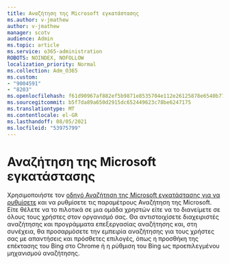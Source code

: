 ```yaml
---
title: Αναζήτηση της Microsoft εγκατάστασης
ms.author: v-jmathew
author: v-jmathew
manager: scotv
audience: Admin
ms.topic: article
ms.service: o365-administration
ROBOTS: NOINDEX, NOFOLLOW
localization_priority: Normal
ms.collection: Adm_O365
ms.custom:
- "9004591"
- "8203"
ms.openlocfilehash: f61d90967af882ef5b9871e8535704e112e26125878e6540b772f2ae54e83d37
ms.sourcegitcommit: b5f7da89a650d2915dc652449623c78be6247175
ms.translationtype: MT
ms.contentlocale: el-GR
ms.lasthandoff: 08/05/2021
ms.locfileid: "53975799"
---
```

# <a name="microsoft-search-setup-guide"></a>Αναζήτηση της Microsoft εγκατάστασης

Χρησιμοποιήστε τον [οδηγό Αναζήτηση της Microsoft εγκατάστασης για να ρυθμίσετε](https://go.microsoft.com/fwlink/?linkid=2153798) και να ρυθμίσετε τις παραμέτρους Αναζήτηση της Microsoft. Είτε θέλετε να το πιλοτικά σε μια ομάδα χρηστών είτε να το διανείμετε σε όλους τους χρήστες στον οργανισμό σας. Θα αντιστοιχίσετε διαχειριστές αναζήτησης και προγράμματα επεξεργασίας αναζήτησης και, στη συνέχεια, θα προσαρμόσετε την εμπειρία αναζήτησης για τους χρήστες σας με απαντήσεις και πρόσθετες επιλογές, όπως η προσθήκη της επέκτασης του Bing στο Chrome ή η ρύθμιση του Bing ως προεπιλεγμένου μηχανισμού αναζήτησης.
